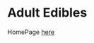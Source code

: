 # Adult Edibles

HomePage [here](https://adultediblesadmin.github.io/AdultEdibles/Pages/index.html)
